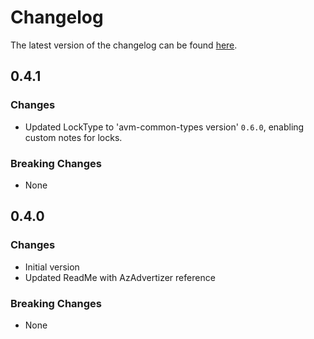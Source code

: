 # Changelog

The latest version of the changelog can be found [here](https://github.com/Azure/bicep-registry-modules/blob/main/avm/res/insights/activity-log-alert/CHANGELOG.md).

## 0.4.1

### Changes

- Updated LockType to 'avm-common-types version' `0.6.0`, enabling custom notes for locks.

### Breaking Changes

- None

## 0.4.0

### Changes

- Initial version
- Updated ReadMe with AzAdvertizer reference

### Breaking Changes

- None
